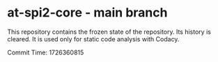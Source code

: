 # at-spi2-core - main branch

This repository contains the frozen state of the repository.
Its history is cleared. It is used only for static code
analysis with Codacy.

Commit Time: 1726360815